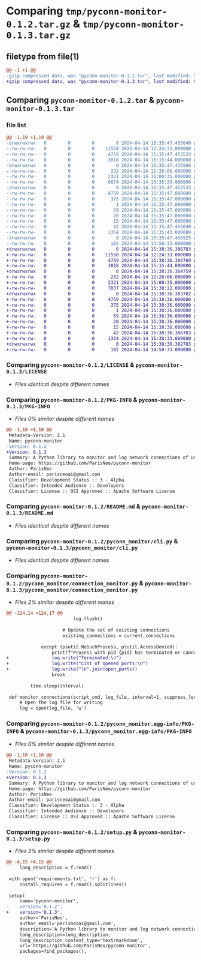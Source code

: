 # Comparing `tmp/pyconn-monitor-0.1.2.tar.gz` & `tmp/pyconn-monitor-0.1.3.tar.gz`

## filetype from file(1)

```diff
@@ -1 +1 @@
-gzip compressed data, was "pyconn-monitor-0.1.2.tar", last modified: Sun Apr 14 15:35:47 2024, max compression
+gzip compressed data, was "pyconn-monitor-0.1.3.tar", last modified: Sun Apr 14 15:38:36 2024, max compression
```

## Comparing `pyconn-monitor-0.1.2.tar` & `pyconn-monitor-0.1.3.tar`

### file list

```diff
@@ -1,19 +1,19 @@
-drwxrwxrwx   0        0        0        0 2024-04-14 15:35:47.455040 pyconn-monitor-0.1.2/
--rw-rw-rw-   0        0        0    11558 2024-04-14 12:24:33.000000 pyconn-monitor-0.1.2/LICENSE
--rw-rw-rw-   0        0        0     4759 2024-04-14 15:35:47.453533 pyconn-monitor-0.1.2/PKG-INFO
--rw-rw-rw-   0        0        0     3818 2024-04-14 15:15:44.000000 pyconn-monitor-0.1.2/README.md
-drwxrwxrwx   0        0        0        0 2024-04-14 15:35:47.433506 pyconn-monitor-0.1.2/pyconn_monitor/
--rw-rw-rw-   0        0        0      232 2024-04-14 12:26:06.000000 pyconn-monitor-0.1.2/pyconn_monitor/__init__.py
--rw-rw-rw-   0        0        0     2321 2024-04-14 15:00:35.000000 pyconn-monitor-0.1.2/pyconn_monitor/cli.py
--rw-rw-rw-   0        0        0     6874 2024-04-14 15:35:39.000000 pyconn-monitor-0.1.2/pyconn_monitor/connection_monitor.py
-drwxrwxrwx   0        0        0        0 2024-04-14 15:35:47.452533 pyconn-monitor-0.1.2/pyconn_monitor.egg-info/
--rw-rw-rw-   0        0        0     4759 2024-04-14 15:35:47.000000 pyconn-monitor-0.1.2/pyconn_monitor.egg-info/PKG-INFO
--rw-rw-rw-   0        0        0      375 2024-04-14 15:35:47.000000 pyconn-monitor-0.1.2/pyconn_monitor.egg-info/SOURCES.txt
--rw-rw-rw-   0        0        0        1 2024-04-14 15:35:47.000000 pyconn-monitor-0.1.2/pyconn_monitor.egg-info/dependency_links.txt
--rw-rw-rw-   0        0        0       59 2024-04-14 15:35:47.000000 pyconn-monitor-0.1.2/pyconn_monitor.egg-info/entry_points.txt
--rw-rw-rw-   0        0        0       20 2024-04-14 15:35:47.000000 pyconn-monitor-0.1.2/pyconn_monitor.egg-info/requires.txt
--rw-rw-rw-   0        0        0       15 2024-04-14 15:35:47.000000 pyconn-monitor-0.1.2/pyconn_monitor.egg-info/top_level.txt
--rw-rw-rw-   0        0        0       42 2024-04-14 15:35:47.455040 pyconn-monitor-0.1.2/setup.cfg
--rw-rw-rw-   0        0        0     1354 2024-04-14 15:35:43.000000 pyconn-monitor-0.1.2/setup.py
-drwxrwxrwx   0        0        0        0 2024-04-14 15:35:47.450525 pyconn-monitor-0.1.2/tests/
--rw-rw-rw-   0        0        0      182 2024-04-14 14:50:33.000000 pyconn-monitor-0.1.2/tests/test_connection_monitor.py
+drwxrwxrwx   0        0        0        0 2024-04-14 15:38:36.386783 pyconn-monitor-0.1.3/
+-rw-rw-rw-   0        0        0    11558 2024-04-14 12:24:33.000000 pyconn-monitor-0.1.3/LICENSE
+-rw-rw-rw-   0        0        0     4759 2024-04-14 15:38:36.384789 pyconn-monitor-0.1.3/PKG-INFO
+-rw-rw-rw-   0        0        0     3818 2024-04-14 15:15:44.000000 pyconn-monitor-0.1.3/README.md
+drwxrwxrwx   0        0        0        0 2024-04-14 15:38:36.364759 pyconn-monitor-0.1.3/pyconn_monitor/
+-rw-rw-rw-   0        0        0      232 2024-04-14 12:26:06.000000 pyconn-monitor-0.1.3/pyconn_monitor/__init__.py
+-rw-rw-rw-   0        0        0     2321 2024-04-14 15:00:35.000000 pyconn-monitor-0.1.3/pyconn_monitor/cli.py
+-rw-rw-rw-   0        0        0     7037 2024-04-14 15:38:22.000000 pyconn-monitor-0.1.3/pyconn_monitor/connection_monitor.py
+drwxrwxrwx   0        0        0        0 2024-04-14 15:38:36.383782 pyconn-monitor-0.1.3/pyconn_monitor.egg-info/
+-rw-rw-rw-   0        0        0     4759 2024-04-14 15:38:36.000000 pyconn-monitor-0.1.3/pyconn_monitor.egg-info/PKG-INFO
+-rw-rw-rw-   0        0        0      375 2024-04-14 15:38:36.000000 pyconn-monitor-0.1.3/pyconn_monitor.egg-info/SOURCES.txt
+-rw-rw-rw-   0        0        0        1 2024-04-14 15:38:36.000000 pyconn-monitor-0.1.3/pyconn_monitor.egg-info/dependency_links.txt
+-rw-rw-rw-   0        0        0       59 2024-04-14 15:38:36.000000 pyconn-monitor-0.1.3/pyconn_monitor.egg-info/entry_points.txt
+-rw-rw-rw-   0        0        0       20 2024-04-14 15:38:36.000000 pyconn-monitor-0.1.3/pyconn_monitor.egg-info/requires.txt
+-rw-rw-rw-   0        0        0       15 2024-04-14 15:38:36.000000 pyconn-monitor-0.1.3/pyconn_monitor.egg-info/top_level.txt
+-rw-rw-rw-   0        0        0       42 2024-04-14 15:38:36.386783 pyconn-monitor-0.1.3/setup.cfg
+-rw-rw-rw-   0        0        0     1354 2024-04-14 15:38:33.000000 pyconn-monitor-0.1.3/setup.py
+drwxrwxrwx   0        0        0        0 2024-04-14 15:38:36.382783 pyconn-monitor-0.1.3/tests/
+-rw-rw-rw-   0        0        0      182 2024-04-14 14:50:33.000000 pyconn-monitor-0.1.3/tests/test_connection_monitor.py
```

### Comparing `pyconn-monitor-0.1.2/LICENSE` & `pyconn-monitor-0.1.3/LICENSE`

 * *Files identical despite different names*

### Comparing `pyconn-monitor-0.1.2/PKG-INFO` & `pyconn-monitor-0.1.3/PKG-INFO`

 * *Files 0% similar despite different names*

```diff
@@ -1,10 +1,10 @@
 Metadata-Version: 2.1
 Name: pyconn-monitor
-Version: 0.1.2
+Version: 0.1.3
 Summary: A Python library to monitor and log network connections of untrusted programs
 Home-page: https://github.com/ParisNeo/pyconn-monitor
 Author: ParisNeo
 Author-email: parisneoai@gmail.com
 Classifier: Development Status :: 3 - Alpha
 Classifier: Intended Audience :: Developers
 Classifier: License :: OSI Approved :: Apache Software License
```

### Comparing `pyconn-monitor-0.1.2/README.md` & `pyconn-monitor-0.1.3/README.md`

 * *Files identical despite different names*

### Comparing `pyconn-monitor-0.1.2/pyconn_monitor/cli.py` & `pyconn-monitor-0.1.3/pyconn_monitor/cli.py`

 * *Files identical despite different names*

### Comparing `pyconn-monitor-0.1.2/pyconn_monitor/connection_monitor.py` & `pyconn-monitor-0.1.3/pyconn_monitor/connection_monitor.py`

 * *Files 2% similar despite different names*

```diff
@@ -124,14 +124,17 @@
                         log.flush()
 
                     # Update the set of existing connections
                     existing_connections = current_connections
 
             except (psutil.NoSuchProcess, psutil.AccessDenied):
                 print(f"Process with pid {pid} has terminated or cannot be accessed.")
+                log.write("Terminated:\n")
+                log.write("List of opened ports:\n")
+                log.write("\n".join(open_ports))               
                 break
 
         time.sleep(interval)
 
 def monitor_connections(script_cmd, log_file, interval=1, suppress_local=False):
     # Open the log file for writing
     log = open(log_file, 'w')
```

### Comparing `pyconn-monitor-0.1.2/pyconn_monitor.egg-info/PKG-INFO` & `pyconn-monitor-0.1.3/pyconn_monitor.egg-info/PKG-INFO`

 * *Files 0% similar despite different names*

```diff
@@ -1,10 +1,10 @@
 Metadata-Version: 2.1
 Name: pyconn-monitor
-Version: 0.1.2
+Version: 0.1.3
 Summary: A Python library to monitor and log network connections of untrusted programs
 Home-page: https://github.com/ParisNeo/pyconn-monitor
 Author: ParisNeo
 Author-email: parisneoai@gmail.com
 Classifier: Development Status :: 3 - Alpha
 Classifier: Intended Audience :: Developers
 Classifier: License :: OSI Approved :: Apache Software License
```

### Comparing `pyconn-monitor-0.1.2/setup.py` & `pyconn-monitor-0.1.3/setup.py`

 * *Files 2% similar despite different names*

```diff
@@ -4,15 +4,15 @@
     long_description = f.read()
 
 with open('requirements.txt', 'r') as f:
     install_requires = f.read().splitlines()
 
 setup(
     name='pyconn-monitor',
-    version='0.1.2',
+    version='0.1.3',
     author='ParisNeo',
     author_email='parisneoai@gmail.com',
     description='A Python library to monitor and log network connections of untrusted programs',
     long_description=long_description,
     long_description_content_type='text/markdown',
     url='https://github.com/ParisNeo/pyconn-monitor',
     packages=find_packages(),
```

